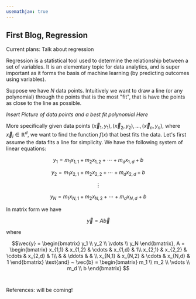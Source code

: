 ```yaml
---
usemathjax: true
---
```


## First Blog, Regression

Current plans: Talk about regression

Regression is a statistical tool used to determine the relationship between a set of variables. It is an elementary topic for data analytics, and is super important as it forms the basis of machine learning (by predicting outcomes using variables).

Suppose we have *N* data points. Intuitively we want to draw a line (or any polynomial) through the points that is the most "fit", that is have the points as close to the line as possible.

*Insert Picture of data points and a best fit polynomial Here*

More specifically given data points $(\vec{x}_1, y_1), (\vec{x}_2, y_2), ... , (\vec{x}_n, y_n)$, where $\vec{x}_i \in \mathbb{R}^d$, we want to find the function $f(x)$ that best fits the data.
Let's first assume the data fits a line for simplicity.   We have the following system of linear equations:

$$ y_1 = m_1x_{1,1} + m_2x_{1,2} + \cdots + m_dx_{1,d} + b $$

$$ y_2 = m_1x_{2,1} + m_2x_{2,2} + \cdots + m_dx_{2,d} + b $$

$$\vdots $$

$$ y_N = m_1x_{N,1} + m_2x_{N,2} + \cdots + m_dx_{N,d} + b $$

In matrix form we have 

$$\vec{y} = A\vec{b} $$

where 

$$\vec{y} = \begin{bmatrix} y_1 \\ 
y_2 \\ 
\vdots \\
y_N
\end{bmatrix},
A = \begin{bmatrix} x_{1,1} & x_{1,2} & \cdots & x_{1,d} & 1\\
x_{2,1} & x_{2,2} & \cdots & x_{2,d} & 1\\
 &          &    \ddots    &         & \\
x_{N,1} & x_{N,2} & \cdots & x_{N,d} & 1
\end{bmatrix}
\text{and} ~
\vec{b} = \begin{bmatrix} m_1 \\
m_2 \\
\vdots \\
m_d \\
b
\end{bmatrix}
$$




```


```



References: will be coming!
